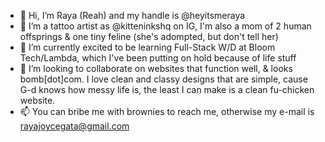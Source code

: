 - 👋 Hi, I’m Raya (Reah) and my handle is @heyitsmeraya
- 👀 I’m a tattoo artist as @kitteninkshq on IG, I'm also a mom of 2 human offsprings & one tiny feline (she's adompted, but don't tell her)
- 🌱 I’m currently excited to be learning Full-Stack W/D at Bloom Tech/Lambda, which I've been putting on hold because of life stuff
- 💞️ I’m looking to collaborate on websites that function well, & looks bomb[dot]com. I love clean and classy designs that are simple,
cause G-d knows how messy life is, the least I can make is a clean fu-chicken website.
- 📫 You can bribe me with brownies to reach me, otherwise my e-mail is rayajoycegata@gmail.com

<!---
heyitsmeraya/heyitsmeraya is a ✨ special ✨ repository because its `README.md` (this file) appears on your GitHub profile.
You can click the Preview link to take a look at your changes.
--->
